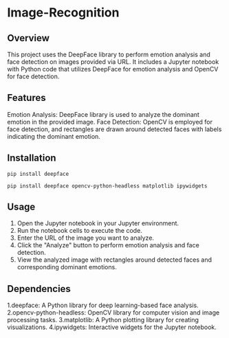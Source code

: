 # Image-Recognition
## Overview
This project uses the DeepFace library to perform emotion analysis and face detection on images provided via URL. It includes a Jupyter notebook with Python code that utilizes DeepFace for emotion analysis and OpenCV for face detection.
## Features
Emotion Analysis: DeepFace library is used to analyze the dominant emotion in the provided image.
Face Detection: OpenCV is employed for face detection, and rectangles are drawn around detected faces with labels indicating the dominant emotion.
## Installation

```shell
pip install deepface
```
```shell
pip install deepface opencv-python-headless matplotlib ipywidgets
```
## Usage
1. Open the Jupyter notebook in your Jupyter environment.
2. Run the notebook cells to execute the code.
3. Enter the URL of the image you want to analyze.
4. Click the "Analyze" button to perform emotion analysis and face detection.
5. View the analyzed image with rectangles around detected faces and corresponding dominant emotions.
## Dependencies
1.deepface: A Python library for deep learning-based face analysis.
2.opencv-python-headless: OpenCV library for computer vision and image processing tasks.
3.matplotlib: A Python plotting library for creating visualizations.
4.ipywidgets: Interactive widgets for the Jupyter notebook.
